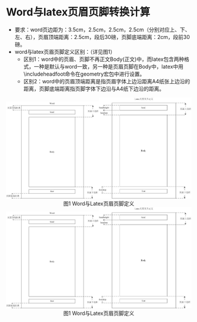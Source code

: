 # Word与latex页眉页脚转换计算
  - 要求：word页边距为：3.5cm，2.5cm，2.5cm，2.5cm（分别对应上、下、左、右），页眉顶端距离：2.5cm，段后30磅，页脚底端距离：2cm，段前30磅。
  - word与latex页眉页脚定义区别：（详见图1）
    - 区别1：word中的页眉、页脚不再正文Body(正文)中，而latex包含两种格式，一种是默认与word一致，另一种是页眉页脚在Body中，latex中用\\includeheadfoot命令在geometry宏包中进行设置。
    - 区别2：word中的页眉顶端距离是指页眉字体上边沿距离A4纸张上边沿的距离，页脚底端距离指页脚字体下边沿与A4纸下边沿的距离。
<div align=center>
  <img src="https://github.com/small25300/ImageLibrary/blob/master/DefinitionOfHeadfoot/Word%E9%A1%B5%E7%9C%89%E9%A1%B5%E8%84%9A.jpg", width = 50%,height = 50%><img src="https://github.com/small25300/ImageLibrary/blob/master/DefinitionOfHeadfoot/Latex%E9%A1%B5%E7%9C%89%E9%A1%B5%E8%84%9A.jpg", width = 50%,height = 50%>
图1 Word与Latex页眉页脚定义
</div>
<center>
  <img src="https://github.com/small25300/ImageLibrary/blob/master/DefinitionOfHeadfoot/Word%E9%A1%B5%E7%9C%89%E9%A1%B5%E8%84%9A.jpg", width = 50%,height = 50%><img src="https://github.com/small25300/ImageLibrary/blob/master/DefinitionOfHeadfoot/Latex%E9%A1%B5%E7%9C%89%E9%A1%B5%E8%84%9A.jpg", width = 50%,height = 50%>
  图1 Word与Latex页眉页脚定义
<center>
